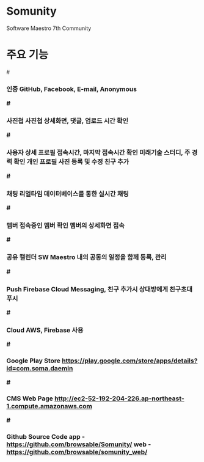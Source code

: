 # Somunity
Software Maestro 7th Community

# 주요 기능

#<h3>인증
     GitHub, Facebook, E-mail, Anonymous

#<h3>사진첩
    사진첩 상세화면, 댓글, 업로드 시간 확인 

#<h3> 사용자 상세 프로필 
     접속시간, 마지막 접속시간 확인
     미래기술 스터디, 주 경력 확인
     개인 프로필 사진 등록 및 수정
     친구 추가
 
#<h3>채팅
     리얼타임 데이터베이스를 통한 실시간 채팅 
 
#<h3>맴버
     접속중인 맴버 확인
     맴버의 상세화면 접속
 
#<h3>공유 캘린더
     SW Maestro 내의 공동의 일정을 함께 등록, 관리
 
#<h3>Push
     Firebase Cloud Messaging, 친구 추가시 상대방에게 친구초대 푸시

#<h3>Cloud 
    AWS, Firebase 사용

#<h3>Google Play Store
     <https://play.google.com/store/apps/details?id=com.soma.daemin>

#<h3>CMS Web Page
     <http://ec2-52-192-204-226.ap-northeast-1.compute.amazonaws.com>

#<h3>Github Source Code 
     app - <https://github.com/browsable/Somunity/>
     web - <https://github.com/browsable/somunity_web/>
